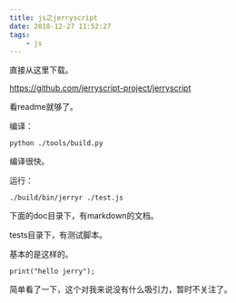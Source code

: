 ```yaml
---
title: js之jerryscript
date: 2018-12-27 11:52:27
tags:
	- js
---
```




直接从这里下载。

https://github.com/jerryscript-project/jerryscript

看readme就够了。

编译：

```
python ./tools/build.py
```

编译很快。

运行：

```
./build/bin/jerryr ./test.js
```

下面的doc目录下，有markdown的文档。

tests目录下，有测试脚本。

基本的是这样的。

```
print("hello jerry");
```



简单看了一下，这个对我来说没有什么吸引力，暂时不关注了。

